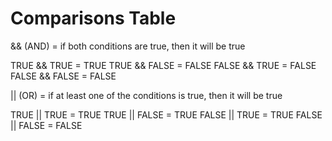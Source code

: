 # Comparisons Table

&& (AND) = if both conditions are true, then it will be true

TRUE && TRUE = TRUE
TRUE && FALSE = FALSE
FALSE && TRUE = FALSE
FALSE && FALSE = FALSE

|| (OR) = if at least one of the conditions is true, then it will be true

TRUE || TRUE = TRUE
TRUE || FALSE = TRUE
FALSE || TRUE = TRUE
FALSE || FALSE = FALSE

